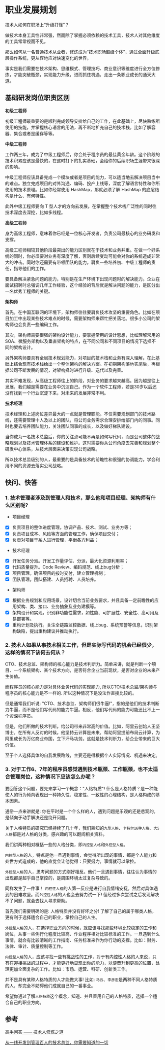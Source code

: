 # 职业发展规划

 技术人如何在职场上“升级打怪”？

 做技术本身工具性非常强，然而除了掌握必须依赖的技术工具，技术人对其他维度的工具常常视而不见。
 
 那么如何从一名普通技术从业者，修炼成为“技术职场超级个体”，通过全面升级底层操作系统，更从容地应对快速变化的世界。

 事实是我们需要在技术架构、思维模式、管理技巧、商业意识等维度进行全方位修炼，才能突破瓶颈，实现能力升级，进而抓住机遇，走出一条职业成长的通天大道。

## 基础研发岗位职责区别

 <b>初级工程师</b>

 初级工程师最重要的是顺利完成领导安排给自己的工作，在此基础上，尽快熟练所使用的技能，并掌握核心语言的用法，再不断地扩充自己的技术栈，比如了解容器、集合或者是缓存等等。

 <b>中级工程师</b>

 工作两三年，成为了中级工程师后，你会处于程序员的最佳黄金年龄。这个阶段的技术积累应该是最快的，在这时打下的扎实基础，会给你的后续职场生涯带来很深的影响。

 中级工程师应该具备完成一个模块或者是项目的能力，可以适当地去解决项目当中的难点。独立完成项目的对外沟通、编码、投产上线等，深度了解语言特性和你所使用的技术原理。比如你经常使用 HashMap，那就必须了解 HashMap 的底层结构是什么、有何特性。

 此外中级工程师要向 T 型人才的方向去发展，在掌握整个技术栈广泛性的同时往技术深度去深挖，比如多线程。

 <b>高级工程师</b>

 身为高级工程师，意味着你已经是一位核心开发者，负责公司最核心的业务研发和支撑。

 高级工程师相较其他阶段最突出的能力区别就在于技术和业务并重。在做一个好系统的同时，你必须要对业务有深度了解，否则后续变动可能会对你的系统造成非常大的冲击。同时你还需要有带领团队的能力，肩负一些培养初、中级工程师的责任，指导他们的工作。

 要具备解决紧急问题的能力，特别是在生产环境下出现问题时的解决能力。企业在面试招聘时总强调几年工作经验，这个经验的背后就是解决问题的能力，是区分出一名优秀工程师的关键。

 <b>架构师</b>

 首先，在中国互联网的环境下，架构师往往要肩负技术攻坚的重要角色。比如在项目加工中出现某些技术难点的时候，需要架构师来帮忙把关落地。很多小公司的架构师也会负责一些编码工作。

 其次，架构师需要很强的架构设计能力，要掌握常用的设计思想，比如理解常用的SOA、微服务架构以及垂直架构的特点，在不同公司和不同项目的情况下选择不同的架构设计。

 另外架构师要具有全局技术规划能力，对项目的技术栈和业务有深入理解，在此基础上结合现有技术栈给出一个整体架构的解决方案。在初期架构落地实施后，再根据公司不断发展的情况，对架构择时进行升级、迭代以及完善。

 其实不难发现，从高级工程师往上的阶段，对业务的要求越来越高。因为越是往上发展，我们越是需要在业务中沉淀自己。作为一个软件工程师，若是30岁以后还没有找到一个行业沉淀下来，对未来的发展非常不利。

 <b>技术经理</b>

 技术经理和上述岗位差异最大的一点就是管理职能。不仅需要规划部门的技术路线，还需要管理十人及以上的团队，将公司业务需求合理安排给部门内的同事。同时也要去培养团队能力，关注团队同事的成长，以及做好梯队建设。

 当你成为一名技术总监后，你的关注点可能不再是如何写代码，而是公司整体的战略规划以及技术管理体系的建设和维护。这时需要你从公司角度去完善和规划整个研发中心体系，从技术层面来决策实现公司战略。

 所以技术总监级别的人，最重要的是具备技术的前瞻性和很强的协调能力，学会利用不同的资源去落实公司战略。

## 快问、快答

### 1. 技术管理者涉及到管理人和技术，那么他和项目经理、架构师有什么区别呢?

  * 项目经理
  - [x] 负责项目的整体进度管理，协调产品、技术、测试、业务方等；
  - [x] 负责项目成本、风险等方面的管理工作，确保项目交付；
  - [x] 负责对项目干系人进行管理，平衡各方利益；
  
  * 技术经理
  - [x] 开发任务分派。开发工作量评估、分派，最大化资源利用率；
  - [x] 代码质量提升。Code Review、编码规范、线上bug分析；
  - [x] 项目管理。确保项目的按时交付，建立管理机制；
  - [x] 团队管理。团队搭建、人员招聘、人员培养。

  * 架构师
  - [x] 根据业务规划和应用场景，设计切合当前业务要求，并且具备一定前瞻性的应用架构、类、接口、业务抽象及业务建模等。
  - [x] 架构设计和实现。识别非功能性需求，如性能、可扩展性、安全性、高可用及易部署等。
  - [x] 重构计划及执行。关注全链路监控数据、线上bug、系统预警等信息，识别架构缺陷，提出重构建议并推动执行。

### 2. 技术人如果从事技术相关工作，但是实际写代码的机会已经很少，这样的情况下该何去何从？

 CTO、技术总监、架构师的核心能力是技术判断力。简单来讲，就是判断一个项目、一个系统架构、某个技术方向，是否符合企业当前现状，是否对企业的未来产生价值。

 而程序员的核心能力是对具体业务代码的实现能力,  所以CTO/技术总监/架构师与程序员的核心能力是不一样的. 所以这种情况下是没法作直接比较的。

 但是通常我们听说: "CTO、技术总监、架构师们很牛逼!"，指的是他们的技术判断力牛逼，而不是他们写代码的能力牛逼。相反，他们写代码的能力可能还比不上一个资深程序员。

 但是，他们所做的技术判断，给公司带来非常高的价值。比如，阿里云创始人王坚博士，在所有人反对的时候，他坚持云计算是未来，帮助阿里提前布局云计算，为阿里成长为万亿商业帝国，立下汗马功劳。这就是技术判断力，给企业带来的巨大价值。

 至于个人选择具体的自我发展路线，主要还是得根据个人实际情况、机遇来决定。
 
### 3. 对于工作6、7年的程序员感觉遇到技术瓶颈、工作瓶颈，也不太适合管理岗位，这种情况下应该怎么办呢？

 要回答这个问题，要先来学习一个概念："人格特质"! 什么是人格特质？是一种能使人的行为倾向表现出一种持久性、稳定性、一致性的心理结构，是人格构成的基本因素。

 通俗一点来讲就是: 你在平时是一个什么样的人，遇到问题是乐观的还是悲观的，是倾向于动手解决还是绕开问题。

 关于人格特质的研究已经持续了几十年，我们熟知的`九型人格`、`卡特尔16种人格`、`大5人格`都是对人格的分类，感兴趣的可以翻阅相关资料。

 我们讲两种相对概括一些的人格分类，即`内控型人格`和`外控型人格`。

 `内控型人格`的人，特点是他一旦遇到事情，会觉得所出现的事情，都是个人能力和处世方式造成的，他的直觉会让他觉得：只要努力，事情就可以掌控。

 `外控型人格`的人，思考问题的方式刚好相反。他们一旦遇到事情，往往认为事情的出现都是超乎自己掌控的，是周围环境太过复杂导致的。

 同样发生了一件事！ `内控性人格`的人第一反应是进行自我情绪安抚，然后对具体遇到的困难攻坚。而`外控性人格`的人也会去努力试一下! 但经过多次尝试之后发现解决不了问题，就会去找人寻求帮助。
 
 首先我们需要明确的是: 人格特质并没有好坏之分! 了解了自己的属于哪类人格，更有利于选择适合自己的职业，掌控自己的人生。

 `外控型人格`的人，在选择职业方向的时候，就应该寻找那些环境比较稳定的工作和岗位，从事一些例行化程度比较高、作业程序相对比较标准的工作。一旦遇到什么事情，就会有比较清晰的工作指南、任务标准来作为你行动的支撑。比如：财务、法律、审计、质量控制等工作。

 `内控型人格`的人，应该寻找一些有挑战性的工作，对于有内控性人格的人来说，只有在迎接挑战的过程中，才能更好地显现出你的能力，以便晋升到更高的位置，处理更加全面复杂的工作。比如：市场、运营、科研、创新类工作。

 并不是具有某种人格特质的人才能做大事! 比如: `马云`、`李彦宏`是两种不同人格特质的人，却完全不妨碍他们成就自己的一番事业。
 
 希望你通过了解`人格特质`这个概念，知道、并且善用自己的人格特质，选择一个适合自己的职业方向。

## 参考

[高手问答 —— 技术人修炼之道](https://www.oschina.net/question/4252687_2322038)

[从一线开发到管理百人的技术总监，你需要知道的一切](https://zhuanlan.zhihu.com/p/64653005)

